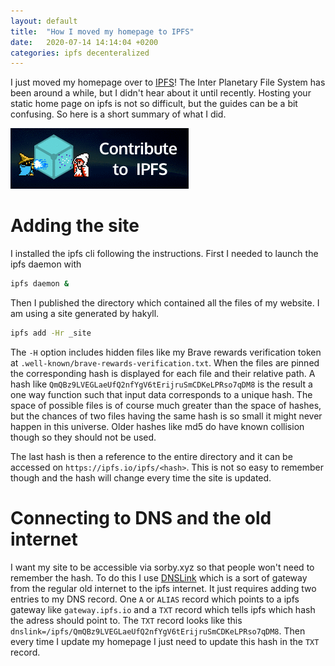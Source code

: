 ```yaml
---
layout: default
title:  "How I moved my homepage to IPFS"
date:   2020-07-14 14:14:04 +0200
categories: ipfs decenteralized
---
```


I just moved my homepage over to [IPFS](https://ipfs.io)! The Inter Planetary File System has been around a while,
but I didn't hear about it until recently. Hosting your static home page on ipfs is not so difficult, but the guides
can be a bit confusing. So here is a short summary of what I did.

![ipfs](/files/ipfs.gif)

# Adding the site

I installed the ipfs cli following the instructions.
First I needed to launch the ipfs daemon with

```bash
ipfs daemon &
```

Then I published the directory which contained all the files of my website. I am using a site generated by hakyll.

```bash
ipfs add -Hr _site
```

The `-H` option includes hidden files like my Brave rewards verification token at `.well-known/brave-rewards-verification.txt`.
When the files are pinned the corresponding hash is displayed for each file and their relative path. A hash like
`QmQBz9LVEGLaeUfQ2nfYgV6tErijruSmCDKeLPRso7qDM8` is the result a one way
function such that input data corresponds to a unique hash. The space of possible files is of course much greater than the
space of hashes, but the chances of two files having the same hash is so small it might never happen in this universe. Older
hashes like md5 do have known collision though so they should not be used.

The last hash is then a reference to the entire directory and it can be accessed on `https://ipfs.io/ipfs/<hash>`. This is
not so easy to remember though and the hash will change every time the site is updated.

# Connecting to DNS and the old internet

I want my site to be accessible via sorby.xyz so that people won't need to remember the hash. To do this I use [DNSLink](https://dnslink.io)
which is a sort of gateway from the regular old internet to the ipfs internet. It just requires adding two entries to my DNS record.
One `A` or `ALIAS` record which points to a ipfs gateway like `gateway.ipfs.io` and a `TXT` record which tells ipfs which hash the adress should point to.
The `TXT` record looks like this `dnslink=/ipfs/QmQBz9LVEGLaeUfQ2nfYgV6tErijruSmCDKeLPRso7qDM8`. Then every time I update my homepage I just need to
update this hash in the `TXT` record.
